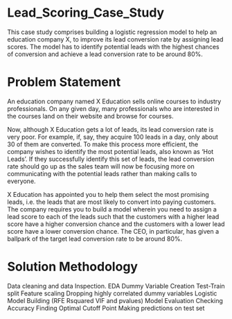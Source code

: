 # Lead_Scoring_Case_Study
This case study comprises building a logistic regression model to help an education company X, to improve its lead conversion rate by assigning lead scores. The model has to identify potential leads with the highest chances of conversion and achieve a lead conversion rate to be around 80%.

# Problem Statement 
An education company named X Education sells online courses to industry professionals. On any given day, many professionals who are interested in the courses land on their website and browse for courses.

Now, although X Education gets a lot of leads, its lead conversion rate is very poor. For example, if, say, they acquire 100 leads in a day, only about 30 of them are converted. To make this process more efficient, the company wishes to identify the most potential leads, also known as ‘Hot Leads’. If they successfully identify this set of leads, the lead conversion rate should go up as the sales team will now be focusing more on communicating with the potential leads rather than making calls to everyone.

X Education has appointed you to help them select the most promising leads, i.e. the leads that are most likely to convert into paying customers. The company requires you to build a model wherein you need to assign a lead score to each of the leads such that the customers with a higher lead score have a higher conversion chance and the customers with a lower lead score have a lower conversion chance. The CEO, in particular, has given a ballpark of the target lead conversion rate to be around 80%.

# Solution Methodology
Data cleaning and data Inspection.
EDA 
Dummy Variable Creation
Test-Train split
Feature scaling
Dropping highly correlated dummy variables
Logistic Model Building (RFE Rsquared VIF and pvalues)
Model Evaluation 
Checking Accuracy
Finding Optimal Cutoff Point
Making predictions on test set


